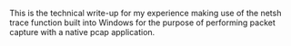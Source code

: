 This is the technical write-up for my experience making use of the netsh trace function built into Windows for the purpose of performing 
packet capture with a native pcap application. 
